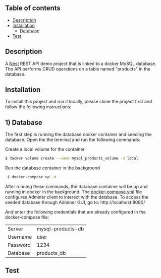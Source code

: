 ## Table of contents

- [Description](#Description)
- [Installation](#Installation)
  - [Database](#1-Database)
- [Test](#Test)

## Description

A [Nest](https://github.com/nestjs/nest) REST API demo project that is linked to a docker MySQL database. The API performs CRUD operations on a table named "products" in the database.

## Installation

To install this project and run it locally, please clone the project first and follow the following instructions:

## 1) Database

The first step is running the database docker container and seeding the database. Open the the terminal and run the following commands:

Create a local volume for the container

```bash
$ docker volume create --name mysql_products_volume -d local
```

Run the database container in the background

```bash
 $ docker-compose up -d
```

After running these commands, the database container will be up and running in docker in the background. The [docker-compose.yml](https://github.com/maryamaljanabi/demo-project/blob/master/docker-compose.yml) file configures Adminer client to interact with the database. To access the seeded database through Adminer GUI, go to:
http://localhost:8080/

And enter the following credentials that are already configured in the docker-compose file:

|          |                   |
| -------- | ----------------- |
| Server   | mysql-products-db |
| Username | user              |
| Password | 1234              |
| Database | products_db       |

## Test
